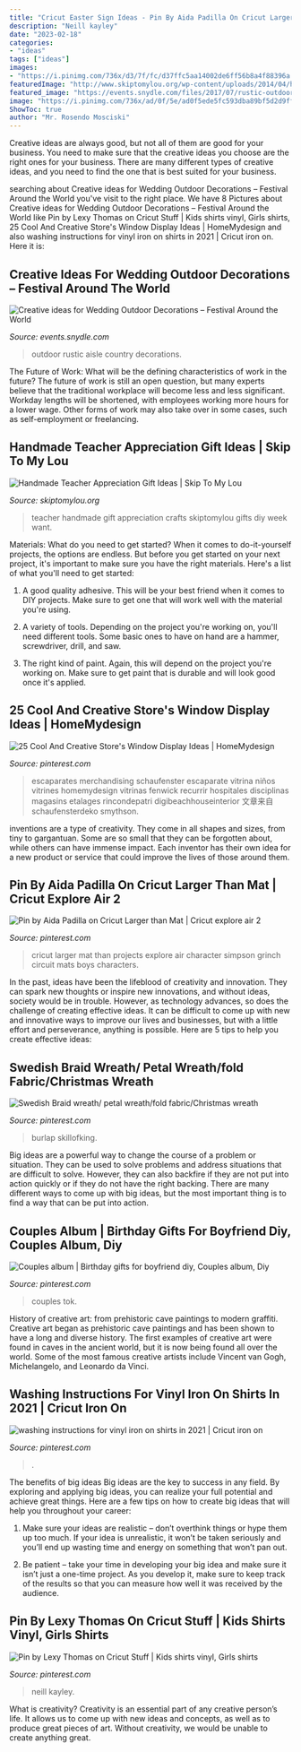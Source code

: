 ```yaml
---
title: "Cricut Easter Sign Ideas - Pin By Aida Padilla On Cricut Larger Than Mat"
description: "Neill kayley"
date: "2023-02-18"
categories:
- "ideas"
tags: ["ideas"]
images:
- "https://i.pinimg.com/736x/d3/7f/fc/d37ffc5aa14002de6ff56b8a4f88396a.jpg"
featuredImage: "http://www.skiptomylou.org/wp-content/uploads/2014/04/handmade-teacher-ideas-1.jpg"
featured_image: "https://events.snydle.com/files/2017/07/rustic-outdoor-wedding-aisle.jpg"
image: "https://i.pinimg.com/736x/ad/0f/5e/ad0f5ede5fc593dba89bf5d2d9ffc7e4.jpg"
ShowToc: true
author: "Mr. Rosendo Mosciski"
---
```



Creative ideas are always good, but not all of them are good for your business. You need to make sure that the creative ideas you choose are the right ones for your business. There are many different types of creative ideas, and you need to find the one that is best suited for your business.

	

		
searching about Creative ideas for Wedding Outdoor Decorations – Festival Around the World you've visit to the right place. We have 8 Pictures about Creative ideas for Wedding Outdoor Decorations – Festival Around the World like Pin by Lexy Thomas on Cricut Stuff | Kids shirts vinyl, Girls shirts, 25 Cool And Creative Store&#039;s Window Display Ideas | HomeMydesign and also washing instructions for vinyl iron on shirts in 2021 | Cricut iron on. Here it is:
		
    
## Creative Ideas For Wedding Outdoor Decorations – Festival Around The World

<img loading=lazy src="https://events.snydle.com/files/2017/07/rustic-outdoor-wedding-aisle.jpg" onerror="this.onerror=null;this.src='https://tse2.mm.bing.net/th?id=OIP.PN0_14sTK2fdoCQtnt8fYgHaLH&amp;pid=15.1';" alt="Creative ideas for Wedding Outdoor Decorations – Festival Around the World">

_Source: events.snydle.com_

>outdoor rustic aisle country decorations. 

	

The Future of Work: What will be the defining characteristics of work in the future?
The future of work is still an open question, but many experts believe that the traditional workplace will become less and less significant. Workday lengths will be shortened, with employees working more hours for a lower wage. Other forms of work may also take over in some cases, such as self-employment or freelancing.

    
## Handmade Teacher Appreciation Gift Ideas | Skip To My Lou

<img loading=lazy src="http://www.skiptomylou.org/wp-content/uploads/2014/04/handmade-teacher-ideas-1.jpg" onerror="this.onerror=null;this.src='https://tse3.mm.bing.net/th?id=OIP.zuOoaYburoffQ9fGBc1u1gHaKl&amp;pid=15.1';" alt="Handmade Teacher Appreciation Gift Ideas | Skip To My Lou">

_Source: skiptomylou.org_

>teacher handmade gift appreciation crafts skiptomylou gifts diy week want. 

	

Materials: What do you need to get started?
When it comes to do-it-yourself projects, the options are endless. But before you get started on your next project, it's important to make sure you have the right materials. Here's a list of what you'll need to get started:
1. A good quality adhesive. This will be your best friend when it comes to DIY projects. Make sure to get one that will work well with the material you're using.

2. A variety of tools. Depending on the project you're working on, you'll need different tools. Some basic ones to have on hand are a hammer, screwdriver, drill, and saw.

3. The right kind of paint. Again, this will depend on the project you're working on. Make sure to get paint that is durable and will look good once it's applied.


    
## 25 Cool And Creative Store&#039;s Window Display Ideas | HomeMydesign

<img loading=lazy src="https://i.pinimg.com/736x/2b/14/f7/2b14f73e588bb67c727407a8f3c7e446.jpg" onerror="this.onerror=null;this.src='https://tse2.mm.bing.net/th?id=OIP.tKwXFRDWzxooXmNzFZ0VdgHaJ_&amp;pid=15.1';" alt="25 Cool And Creative Store&#039;s Window Display Ideas | HomeMydesign">

_Source: pinterest.com_

>escaparates merchandising schaufenster escaparate vitrina niños vitrines homemydesign vitrinas fenwick recurrir hospitales disciplinas magasins etalages rincondepatri digibeachhouseinterior 文章来自 schaufensterdeko smythson. 

	

inventions are a type of creativity. They come in all shapes and sizes, from tiny to gargantuan. Some are so small that they can be forgotten about, while others can have immense impact. Each inventor has their own idea for a new product or service that could improve the lives of those around them.

    
## Pin By Aida Padilla On Cricut Larger Than Mat | Cricut Explore Air 2

<img loading=lazy src="https://i.pinimg.com/736x/97/ac/3c/97ac3ccf70138c1f6f6fe15b46fdc38f.jpg" onerror="this.onerror=null;this.src='https://tse4.mm.bing.net/th?id=OIP.XtW9wxDpGSXcyUNvarXFIAHaJ3&amp;pid=15.1';" alt="Pin by Aida Padilla on Cricut Larger than Mat | Cricut explore air 2">

_Source: pinterest.com_

>cricut larger mat than projects explore air character simpson grinch circuit mats boys characters. 

	

In the past, ideas have been the lifeblood of creativity and innovation. They can spark new thoughts or inspire new innovations, and without ideas, society would be in trouble. However, as technology advances, so does the challenge of creating effective ideas. It can be difficult to come up with new and innovative ways to improve our lives and businesses, but with a little effort and perseverance, anything is possible. Here are 5 tips to help you create effective ideas: 
    
## Swedish Braid Wreath/ Petal Wreath/fold Fabric/Christmas Wreath

<img loading=lazy src="https://i.pinimg.com/736x/98/44/bc/9844bc35bc001d88dc9a04343afcd0a2.jpg" onerror="this.onerror=null;this.src='https://tse1.mm.bing.net/th?id=OIP.e_jnulW4CM9UnmeMRK7WCQHaJ3&amp;pid=15.1';" alt="Swedish Braid wreath/ petal wreath/fold fabric/Christmas wreath">

_Source: pinterest.com_

>burlap skillofking. 

	

Big ideas are a powerful way to change the course of a problem or situation. They can be used to solve problems and address situations that are difficult to solve. However, they can also backfire if they are not put into action quickly or if they do not have the right backing. There are many different ways to come up with big ideas, but the most important thing is to find a way that can be put into action.

    
## Couples Album | Birthday Gifts For Boyfriend Diy, Couples Album, Diy

<img loading=lazy src="https://i.pinimg.com/736x/39/10/80/391080f0b12582c6542047dc6a41c7d3.jpg" onerror="this.onerror=null;this.src='https://tse3.mm.bing.net/th?id=OIP.VfU55w3s7IW_kWaL8dqf8wHaJ3&amp;pid=15.1';" alt="Couples album | Birthday gifts for boyfriend diy, Couples album, Diy">

_Source: pinterest.com_

>couples tok. 

	

History of creative art: from prehistoric cave paintings to modern graffiti.
Creative art began as prehistoric cave paintings and has been shown to have a long and diverse history. The first examples of creative art were found in caves in the ancient world, but it is now being found all over the world. Some of the most famous creative artists include Vincent van Gogh, Michelangelo, and Leonardo da Vinci.

    
## Washing Instructions For Vinyl Iron On Shirts In 2021 | Cricut Iron On

<img loading=lazy src="https://i.pinimg.com/736x/ad/0f/5e/ad0f5ede5fc593dba89bf5d2d9ffc7e4.jpg" onerror="this.onerror=null;this.src='https://tse2.mm.bing.net/th?id=OIP.q2rKMCJNDZu6hj4I7mArBgHaNK&amp;pid=15.1';" alt="washing instructions for vinyl iron on shirts in 2021 | Cricut iron on">

_Source: pinterest.com_

>. 

	

The benefits of big ideas
Big ideas are the key to success in any field. By exploring and applying big ideas, you can realize your full potential and achieve great things. Here are a few tips on how to create big ideas that will help you throughout your career:
1. Make sure your ideas are realistic – don’t overthink things or hype them up too much. If your idea is unrealistic, it won’t be taken seriously and you’ll end up wasting time and energy on something that won’t pan out.

2. Be patient – take your time in developing your big idea and make sure it isn’t just a one-time project. As you develop it, make sure to keep track of the results so that you can measure how well it was received by the audience.


    
## Pin By Lexy Thomas On Cricut Stuff | Kids Shirts Vinyl, Girls Shirts

<img loading=lazy src="https://i.pinimg.com/736x/d3/7f/fc/d37ffc5aa14002de6ff56b8a4f88396a.jpg" onerror="this.onerror=null;this.src='https://tse2.mm.bing.net/th?id=OIP.N1X45ImyBejQP-lXSFSpfQHaJ4&amp;pid=15.1';" alt="Pin by Lexy Thomas on Cricut Stuff | Kids shirts vinyl, Girls shirts">

_Source: pinterest.com_

>neill kayley. 

	

What is creativity?
Creativity is an essential part of any creative person’s life. It allows us to come up with new ideas and concepts, as well as to produce great pieces of art. Without creativity, we would be unable to create anything great.

